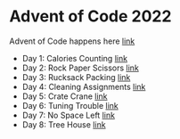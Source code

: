 # Advent of Code 2022

Advent of Code happens here [link](https://adventofcode.com/2022)

- Day 1: Calories Counting [link](https://adventofcode.com/2022/day/1)
- Day 2: Rock Paper Scissors [link](https://adventofcode.com/2022/day/2)
- Day 3: Rucksack Packing [link](https://adventofcode.com/2022/day/3)
- Day 4: Cleaning Assignments [link](https://adventofcode.com/2022/day/4)
- Day 5: Crate Crane [link](https://adventofcode.com/2022/day/5)
- Day 6: Tuning Trouble [link](https://adventofcode.com/2022/day/6)
- Day 7: No Space Left [link](https://adventofcode.com/2022/day/7)
- Day 8: Tree House [link](https://adventofcode.com/2022/day/8)
